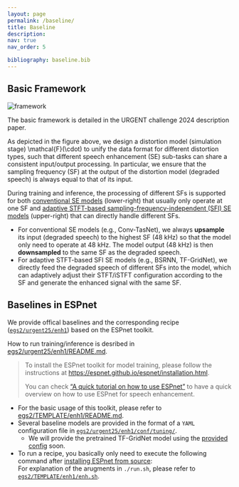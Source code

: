 ```yaml
---
layout: page
permalink: /baseline/
title: Baseline
description:  
nav: true
nav_order: 5

bibliography: baseline.bib
---
```


## Basic Framework

<img alt="framework" src="/urgent2025/assets/img/framework.png" style="max-width: 100%;"/>

The basic framework is detailed in the URGENT challenge 2024 description paper<d-cite key="URGENT-Zhang2024"/>.

As depicted in the figure above, we design a distortion model (simulation stage) <d-math>\mathcal{F}(\cdot)</d-math> to unify the data format for different distortion types, such that different speech enhancement (SE) sub-tasks can share a consistent input/output processing. In particular, we ensure that the sampling frequency (SF) at the output of the distortion model (degraded speech) is always equal to that of its input.

During training and inference, the processing of different SFs is supported for both <u>conventional SE models</u> (lower-right) that usually only operate at one SF and <u>adaptive STFT-based sampling-frequency-independent (SFI) SE models</u> (upper-right) that can directly handle different SFs.

* For conventional SE models (e.g., Conv-TasNet<d-cite key="Conv_TasNet-Luo2019"/>), we always **upsample** its input (degraded speech) to the highest SF (48 kHz) so that the model only need to operate at 48 kHz. The model output (48 kHz) is then **downsampled** to the same SF as the degraded speech.
* For adaptive STFT-based SFI<d-cite key="Sampling-Paulus2022,Toward-Zhang2023,Improving-Zhang2024"/> SE models (e.g., BSRNN<d-cite key="Music-Luo2023,Efficient-Yu2023,High-Yu2023"/>, TF-GridNet<d-cite key="TF_GridNet-Wang2023,TF_GridNet2-Wang2023"/>), we directly feed the degraded speech of different SFs into the model, which can adaptively adjust their STFT/iSTFT configuration according to the SF and generate the enhanced signal with the same SF.

## Baselines in ESPnet

We provide offical baselines and the corresponding recipe ([`egs2/urgent25/enh1`](https://github.com/kohei0209/espnet/tree/urgent2025/egs2/urgent25/enh1)) based on the ESPnet toolkit.

How to run training/inference is desribed in [egs2/urgent25/enh1/README.md](https://github.com/kohei0209/espnet/blob/urgent2025/egs2/urgent25/enh1/README.md).

> To install the ESPnet toolkit for model training, please follow the instructions at https://espnet.github.io/espnet/installation.html.
>
> You can check [“A quick tutorial on how to use ESPnet”](/urgent2025/espnet_tutorial) to have a quick overview on how to use ESPnet for speech enhancement.

  * For the basic usage of this toolkit, please refer to [egs2/TEMPLATE/enh1/README.md](https://github.com/espnet/espnet/blob/master/egs2/TEMPLATE/enh1/README.md).
  * Several baseline models are provided in the format of a `YAML` configuration file in [`egs2/urgent25/enh1/conf/tuning/`](https://github.com/kohei0209/espnet/tree/urgent2025/egs2/urgent25/enh1/conf/tuning/).
      * We will provide the pretrained TF-GridNet model using the [provided config](https://github.com/kohei0209/espnet/blob/urgent2025/egs2/urgent25/enh1/conf/tuning/train_enh_tfgridnet_dm.yaml) soon.
  * To run a recipe, you basically only need to execute the following command after [installing ESPnet from source](https://espnet.github.io/espnet/installation.html):
    <br/><span>For explanation of the arugments in `./run.sh`, please refer to [`egs2/TEMPLATE/enh1/enh.sh`](https://github.com/espnet/espnet/blob/master/egs2/TEMPLATE/enh1/enh.sh).</span>

<!--
# data preparation (this will clone the challenge repository)
./run.sh --stage 1 --stop-stage 1
mkdir -p dump
cp -r data dump/raw
./run.sh --stage 5 --stop-stage 5 --nj 8
<br/>
# training
./run.sh --stage 6 --stop-stage 6 --ngpu 4 --enh_config conf/tuning/&lt;your-favorite-config.yaml&gt;
<br/>
# inference (for both validation and test sets)
./run.sh --stage 7 --stop-stage 7 --enh_config conf/tuning/&lt;your-favorite-config.yaml&gt; \
<span>    </span>--inference_nj 8 --gpu_inference true
<br/>
# scoring (only for the validation set)
. ./path.sh
exp="exp/enh_train_enh_bsrnn_medium_noncausal_raw" # replace this with your exp directory
for x in "validation"; do
<span>    </span># non-intrusive metric (DNSMOS)
<span>    </span>python urgent2024_challenge/evaluation_metrics/calculate_nonintrusive_dnsmos.py \
<span>        </span>--inf_scp ${exp}/enhanced_${x}/spk1.scp \
<span>        </span>--output_dir ${exp}/enhanced_${x}/scoring_dnsmos \
<span>        </span>--device cuda \
<span>        </span>--convert_to_torch True \
<span>        </span>--primary_model urgent2024_challenge/DNSMOS/DNSMOS/sig_bak_ovr.onnx \
<span>        </span>--p808_model urgent2024_challenge/DNSMOS/DNSMOS/model_v8.onnx
<span>    </span># non-intrusive metric (NISQA)
<span>    </span>python urgent2024_challenge/evaluation_metrics/calculate_nonintrusive_nisqa.py \
<span>        </span>--inf_scp ${exp}/enhanced_${x}/spk1.scp \
<span>        </span>--output_dir ${exp}/enhanced_${x}/scoring_dnsmos \
<span>        </span>--device cuda \
<span>        </span>--nisqa_model urgent2024_challenge/lib/NISQA/weights/nisqa.tar
<br/>
<span>    </span># intrusive SE metrics (calculated on CPU)
<span>    </span>python urgent2024_challenge/evaluation_metrics/calculate_intrusive_se_metrics.py \
<span>        </span>--ref_scp dump/raw/${x}/spk1.scp \
<span>        </span>--inf_scp ${exp}/enhanced_${x}/spk1.scp \
<span>        </span>--output_dir ${exp}/enhanced_${x}/scoring \
<span>        </span>--nj 8 \
<span>        </span>--chunksize 500
<br/>
<span>    </span># downstream-task-independent metric (SpeechBERTScore)
<span>    </span>python urgent2024_challenge/evaluation_metrics/calculate_speechbert_score.py \
<span>        </span>--ref_scp dump/raw/${x}/spk1.scp \
<span>        </span>--inf_scp ${exp}/enhanced_${x}/spk1.scp \
<span>        </span>--output_dir ${exp}/enhanced_${x}/scoring_speech_bert_score \
<span>        </span>--device cuda
<span>    </span># downstream-task-independent metric (LPS)
<span>    </span>python urgent2024_challenge/evaluation_metrics/calculate_phoneme_similarity.py \
<span>        </span>--ref_scp dump/raw/${x}/spk1.scp \
<span>        </span>--inf_scp ${exp}/enhanced_${x}/spk1.scp \
<span>        </span>--output_dir ${exp}/enhanced_${x}/scoring_phoneme_similarity \
<span>        </span>--device cuda
<br/>
<span>    </span># downstream-task-dependent metric (SpkSim)
<span>    </span>python urgent2024_challenge/evaluation_metrics/calculate_speaker_similarity.py \
<span>        </span>--ref_scp dump/raw/${x}/spk1.scp \
<span>        </span>--inf_scp ${exp}/enhanced_${x}/spk1.scp \
<span>        </span>--output_dir ${exp}/enhanced_${x}/scoring_speaker_similarity \
<span>        </span>--device cuda
<span>    </span># downstream-task-dependent metric (WER or 1-WAcc)
<span>    </span>python urgent2024_challenge/evaluation_metrics/calculate_wer.py \
<span>        </span>--meta_tsv dump/raw/${x}/text \
<span>        </span>--inf_scp ${exp}/enhanced_${x}/spk1.scp \
<span>        </span>--output_dir ${exp}/enhanced_${x}/scoring_wer \
<span>        </span>--device cuda
done
    </d-code>

The average scores will be written respectively in `${exp}/enhanced_${x}/scoring*/RESULTS.txt`.
-->